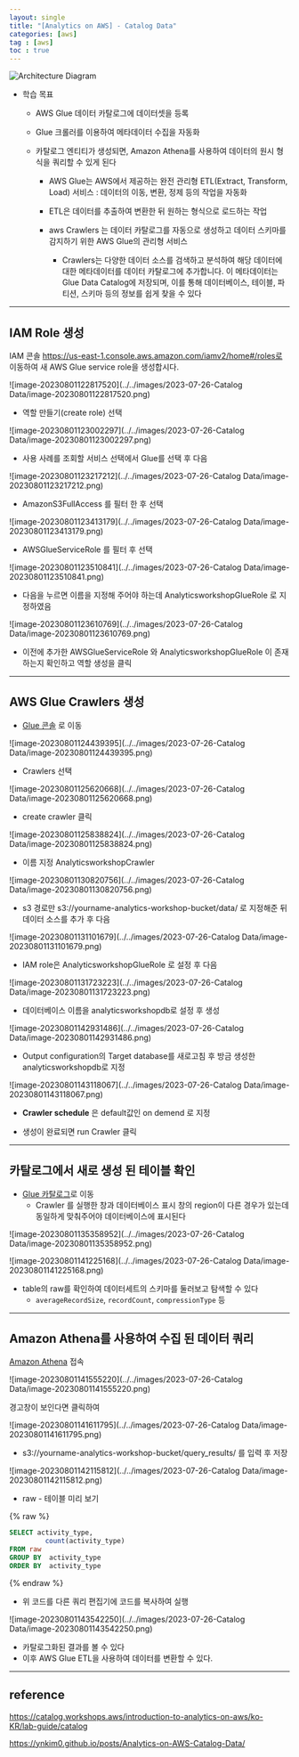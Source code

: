 ```yaml
---
layout: single
title: "[Analytics on AWS] - Catalog Data"
categories: [aws]
tag : [aws]
toc : true
---
```


![Architecture Diagram](https://static.us-east-1.prod.workshops.aws/public/9b2d1982-fdcf-4207-ba26-71a458796115/static/images/catalog.png?classes=shadow)

- 학습 목표

  - AWS Glue 데이터 카탈로그에 데이터셋을 등록

  - Glue 크롤러를 이용하여 메타데이터 수집을 자동화

  - 카탈로그 엔티티가 생성되면, Amazon Athena를 사용하여 데이터의 원시 형식을 쿼리할 수 있게 된다

    - AWS Glue는 AWS에서 제공하는 완전 관리형 ETL(Extract, Transform, Load) 서비스 : 데이터의 이동, 변환, 정제 등의 작업을 자동화

    - ETL은 데이터를 추출하여 변환한 뒤 원하는 형식으로 로드하는 작업
    
    - aws Crawlers 는 데이터 카탈로그를 자동으로 생성하고 데이터 스키마를 감지하기 위한 AWS Glue의 관리형 서비스
      - Crawlers는 다양한 데이터 소스를 검색하고 분석하여 해당 데이터에 대한 메타데이터를 데이터 카탈로그에 추가합니다. 이 메타데이터는 Glue Data Catalog에 저장되며, 이를 통해 데이터베이스, 테이블, 파티션, 스키마 등의 정보를 쉽게 찾을 수 있다
    

---

## IAM Role 생성

IAM 콘솔 https://us-east-1.console.aws.amazon.com/iamv2/home#/roles로 이동하여 새 AWS Glue service role을 생성합시다.

![image-20230801122817520](../../images/2023-07-26-Catalog Data/image-20230801122817520.png)

- 역할 만들기(create role) 선택

![image-20230801123002297](../../images/2023-07-26-Catalog Data/image-20230801123002297.png)

- 사용 사례를 조회할 서비스 선택에서 Glue를 선택 후 다음

![image-20230801123217212](../../images/2023-07-26-Catalog Data/image-20230801123217212.png)

- AmazonS3FullAccess 를 필터 한 후 선택

![image-20230801123413179](../../images/2023-07-26-Catalog Data/image-20230801123413179.png)

- AWSGlueServiceRole 를 필터 후 선택

![image-20230801123510841](../../images/2023-07-26-Catalog Data/image-20230801123510841.png)

- 다음을 누르면 이름을 지정해 주어야 하는데 AnalyticsworkshopGlueRole 로 지정하였음

![image-20230801123610769](../../images/2023-07-26-Catalog Data/image-20230801123610769.png)

- 이전에 추가한 AWSGlueServiceRole 와 AnalyticsworkshopGlueRole 이 존재하는지 확인하고 역할 생성을 클릭



---

## AWS Glue Crawlers 생성

- [Glue 콘솔](https://us-east-1.console.aws.amazon.com/glue/home?region=us-east-1#/v2/getting-started) 로 이동

![image-20230801124439395](../../images/2023-07-26-Catalog Data/image-20230801124439395.png)

- Crawlers 선택

![image-20230801125620668](../../images/2023-07-26-Catalog Data/image-20230801125620668.png)

- create crawler 클릭

![image-20230801125838824](../../images/2023-07-26-Catalog Data/image-20230801125838824.png)

-  이름 지정 AnalyticsworkshopCrawler

![image-20230801130820756](../../images/2023-07-26-Catalog Data/image-20230801130820756.png)

- s3 경로만 s3://yourname-analytics-workshop-bucket/data/ 로 지정해준 뒤 데이터 소스를 추가 후 다음

![image-20230801131101679](../../images/2023-07-26-Catalog Data/image-20230801131101679.png)

- IAM role은 AnalyticsworkshopGlueRole 로 설정 후 다음

![image-20230801131723223](../../images/2023-07-26-Catalog Data/image-20230801131723223.png)

- 데이터베이스 이름을 analyticsworkshopdb로 설정 후 생성

![image-20230801142931486](../../images/2023-07-26-Catalog Data/image-20230801142931486.png)

- Output configuration의 Target database를 새로고침 후 방금 생성한analyticsworkshopdb로 지정

![image-20230801143118067](../../images/2023-07-26-Catalog Data/image-20230801143118067.png)

- **Crawler schedule** 은 default값인 on demend 로 지정

- 생성이 완료되면 run Crawler 클릭

---

## 카탈로그에서 새로 생성 된 테이블 확인

- [Glue 카탈로그](https://us-east-1.console.aws.amazon.com/glue/home?region=us-east-1#/v2/data-catalog/databases)로 이동
  - Crawler 를 실행한 창과 데이터베이스 표시 창의 region이 다른 경우가 있는데 동일하게 맞춰주어야 데이터베이스에 표시된다

![image-20230801135358952](../../images/2023-07-26-Catalog Data/image-20230801135358952.png)

![image-20230801141225168](../../images/2023-07-26-Catalog Data/image-20230801141225168.png)

- table의 raw를 확인하여 데이터세트의 스키마를 둘러보고 탐색할 수 있다
  - `averageRecordSize`, `recordCount`, `compressionType` 등



---

## Amazon Athena를 사용하여 수집 된 데이터 쿼리

[Amazon Athena](https://us-east-1.console.aws.amazon.com/athena/home?region=us-east-1#query) 접속

![image-20230801141555220](../../images/2023-07-26-Catalog Data/image-20230801141555220.png)

경고창이 보인다면 클릭하여

![image-20230801141611795](../../images/2023-07-26-Catalog Data/image-20230801141611795.png)

-  s3://yourname-analytics-workshop-bucket/query_results/ 를 입력 후 저장

![image-20230801142115812](../../images/2023-07-26-Catalog Data/image-20230801142115812.png)

- raw - 테이블 미리 보기

{% raw %}
```sql
SELECT activity_type,
         count(activity_type)
FROM raw
GROUP BY  activity_type
ORDER BY  activity_type
```
{% endraw %}

- 위 코드를 다른 쿼리 편집기에 코드를 복사하여 실행

![image-20230801143542250](../../images/2023-07-26-Catalog Data/image-20230801143542250.png)

- 카탈로그화된 결과를 볼 수 있다
- 이후 AWS Glue ETL을 사용하여 데이터를 변환할 수 있다.

---

## reference

https://catalog.workshops.aws/introduction-to-analytics-on-aws/ko-KR/lab-guide/catalog

https://ynkim0.github.io/posts/Analytics-on-AWS-Catalog-Data/